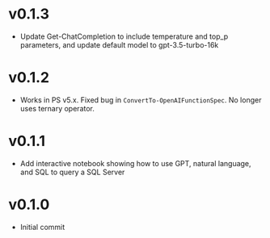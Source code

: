 # v0.1.3

- Update Get-ChatCompletion to include temperature and top_p parameters, and update default model to gpt-3.5-turbo-16k
# v0.1.2

- Works in PS v5.x. Fixed bug in `ConvertTo-OpenAIFunctionSpec`. No longer uses ternary operator.

# v0.1.1

- Add interactive notebook showing how to use GPT, natural language, and SQL to query a SQL Server

# v0.1.0

- Initial commit